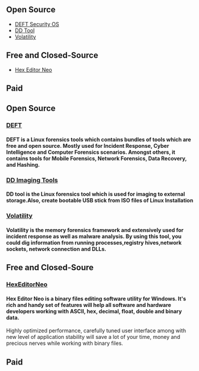 ## Open Source
* [DEFT Security OS](#DEFT)
* [DD Tool](#DD--Imaging--Tool)
* [Volatility](##Volatility--Memory--Forensics)
## Free and Closed-Source
* [Hex Editor Neo](#HexEditorNeo)
## Paid
## Open Source
### [DEFT](http://www.deftlinux.net/download/)
#### DEFT is a Linux forensics tools which  contains bundles of tools which are free and open source. Mostly used for Incident Response, Cyber Intelligence and Computer Forensics scenarios. Amongst others, it contains tools for Mobile Forensics, Network Forensics, Data Recovery, and Hashing.
### [DD Imaging Tools](https://github.com/thefanclub/dd-utility)
#### DD tool is the Linux forensics tool which is used for imaging to external storage.Also, create bootable USB stick from ISO files of Linux Installation
### [Volatility](http://code.google.com/p/volatility/)
#### Volatility is the memory forensics framework and extensively used for incident response as well as malware analysis. By using this tool, you could dig information from running processes,registry hives,network sockets, network connection and DLLs. 
## Free and Closed-Soure
### [HexEditorNeo](https://freehexeditorneo.com/)
#### Hex Editor Neo is a binary files editing software utility for Windows. It's rich and handy set of features will help all software and hardware developers working with ASCII, hex, decimal, float, double and binary data.
Highly optimized performance, carefully tuned user interface among with new level of application stability will save a lot of your time, money and precious nerves while working with binary files.
## Paid
